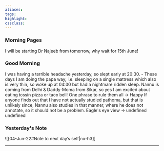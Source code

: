 ```yaml
---
aliases:  
tags:
highlight:  
cssclass:
---
```

### Morning Pages
I will be starting Dr Najeeb from tomorrow, why wait for 15th June!

### Good Morning
I was having a terrible headache yesterday, so slept early at 20:30.
    - These days I am doing the papa way, i.e. sleeping on a single mattress which also is very thin, so woke up at 04:00 but had a nightmare ridden sleep.
Nannu is coming from Delhi & Daddy-Moma from Sikar, so yes I am excited about eating tossin pizza or taco bell!
One phrase to rule them all → Happy
If anyone finds out that I have not actually studied pathoma, but that is unlikely since, Nannu also studies in that manner, where he does not annotate, so it should not be a problem. 
	Eagle's eye view → undefined
	undefined

### Yesterday's Note
 ![[04-Jun-22#Note to next day’s self|no-h3]]

--- 

